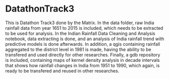 # DatathonTrack3

This is Datathon Track3 done by the Matrix. In the data folder, raw India rainfall data from year 1651 to 2015 is included, which needs to be extracted 
to be used for analysis. In the Indian Rainfall Data Cleaning and Analysis notebook, data extracting is done, and an analysis of India rainfall trend with
predictive models is done afterwards. In addition, a qgis containing rainfall aggregated to the district level in 1981 is made, having the ability to be transfered
and used directly for other researches. Finally, a gdb repository is included, containing maps of kernel density analysis in decade intervals that shows how
rainfall changes in India from 1951 to 1990, which again, is ready to be transfered and reused in other researches.
